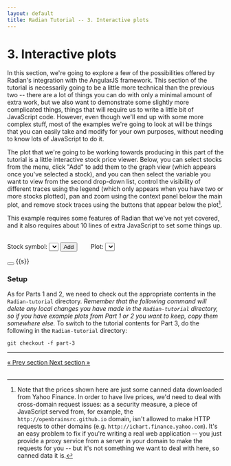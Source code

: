 ```yaml
---
layout: default
title: Radian Tutorial -- 3. Interactive plots
---
```


# 3. Interactive plots

In this section, we're going to explore a few of the possibilities
offered by Radian's integration with the AngularJS framework.  This
section of the tutorial is necessarily going to be a little more
technical than the previous two -- there are a lot of things you can
do with only a minimal amount of extra work, but we also want to
demonstrate some slightly more complicated things, things that will
require us to write a little bit of JavaScript code.  However, even
though we'll end up with some more complex stuff, most of the examples
we're going to look at will be things that you can easily take and
modify for your own purposes, without needing to know lots of
JavaScript to do it.

The plot that we're going to be working towards producing in this part
of the tutorial is a little interactive stock price viewer.  Below,
you can select stocks from the menu, click "Add" to add them to the
graph view (which appears once you've selected a stock), and you can
then select the variable you want to view from the second drop-down
list, control the visibility of different traces using the legend
(which only appears when you have two or more stocks plotted), pan and
zoom using the context panel below the main plot, and remove stock
traces using the buttons that appear below the plot[^1].

This example requires some features of Radian that we've not yet
covered, and it also requires about 10 lines of extra JavaScript to
set some things up.

<br>
<div class="plot-center">
  <form class="form-inline">
    <label>Stock symbol:</label>
    <select ng-model="sym" ng-init="sym=stocks[0]"
            ng-options="s for s in stocks" required></select>
    <button class="btn" ng-disabled="symbols.indexOf(sym)!=-1"
            ng-click="symbols.push(sym)">
      Add
    </button>
    &nbsp;&nbsp;&nbsp;&nbsp;&nbsp;&nbsp;
    <label>Plot:</label>
    <select ng-model="plotvar" ng-init="plotvar=fields[0]"
            ng-options="s as s.label for s in fields" required></select>
  </form>

  <plot height=400 aspect=2 legend-switches zoom-x
        no-data="No stocks selected"
        axis-y-label="[[plotvar.label]]" axis-x-label="off">
    <lines ng-repeat="s in symbols" d="[[dat[s]]]"
           x="[[d.Date]]" y="[[d[plotvar.name]]]" label="[[s]]"
           stroke="[[category10($index)]]"></lines>
  </plot>

  <plot-data ng-repeat="s in symbols"
             name="dat" subname="[[s]]"
             format="csv" src="[[dataUrl(s)]]">
    <metadata name="Date" format="date"></metadata>
  </plot-data>

  <div>
    <span ng-repeat="s in symbols">
      <button class="btn btn-mini" ng-click="symbols.splice($index,1)">
        <i class="icon-trash"></i>
      </button>
      {{s}}&nbsp;&nbsp;&nbsp;
    </span>
  </div>
</div>


### Setup

As for Parts 1 and 2, we need to check out the appropriate contents in
the `Radian-tutorial` directory.  *Remember that the following command
will delete any local changes you have made in the `Radian-tutorial`
directory, so if you have example plots from Part 1 or 2 you want to
keep, copy them somewhere else.* To switch to the tutorial contents
for Part 3, do the following in the `Radian-tutorial` directory:

```
git checkout -f part-3
```

<hr>
<a class="btn pull-left" href="../2-data-plots/2-5-putting-it-together.html">
  &laquo; Prev section
</a>
<a class="btn pull-right" href="3-1-data-binding.html">
  Next section &raquo;
</a>
<br>
<br>

[^1]: Note that the prices shown here are just some canned data
      downloaded from Yahoo Finance.  In order to have live prices,
      we'd need to deal with cross-domain request issues: as a
      security measure, a piece of JavaScript served from, for
      example, the `http://openbrainsrc.github.io` domain, isn't
      allowed to make HTTP requests to other domains
      (e.g. `http://ichart.finance.yahoo.com`).  It's an easy problem
      to fix if you're writing a real web application -- you just
      provide a proxy service from a server in your domain to make the
      requests for you -- but it's not something we want to deal with
      here, so canned data it is.
